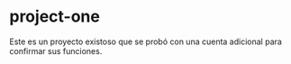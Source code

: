 # project-one

Este es un proyecto existoso que se probó con una cuenta adicional para confirmar sus funciones.
